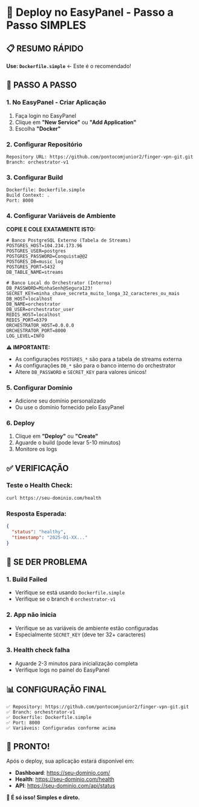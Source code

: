 # 🚀 Deploy no EasyPanel - Passo a Passo SIMPLES

## 📋 RESUMO RÁPIDO

**Use: `Dockerfile.simple`** ← Este é o recomendado!

## 🎯 PASSO A PASSO

### 1. **No EasyPanel - Criar Aplicação**

1. Faça login no EasyPanel
2. Clique em **"New Service"** ou **"Add Application"**
3. Escolha **"Docker"**

### 2. **Configurar Repositório**

```
Repository URL: https://github.com/pontocomjunior2/finger-vpn-git.git
Branch: orchestrator-v1
```

### 3. **Configurar Build**

```
Dockerfile: Dockerfile.simple
Build Context: .
Port: 8000
```

### 4. **Configurar Variáveis de Ambiente**

**COPIE E COLE EXATAMENTE ISTO:**

```env
# Banco PostgreSQL Externo (Tabela de Streams)
POSTGRES_HOST=104.234.173.96
POSTGRES_USER=postgres
POSTGRES_PASSWORD=Conquista@@2
POSTGRES_DB=music_log
POSTGRES_PORT=5432
DB_TABLE_NAME=streams

# Banco Local do Orchestrator (Interno)
DB_PASSWORD=MinhaSenh@Segura123!
SECRET_KEY=minha_chave_secreta_muito_longa_32_caracteres_ou_mais
DB_HOST=localhost
DB_NAME=orchestrator
DB_USER=orchestrator_user
REDIS_HOST=localhost
REDIS_PORT=6379
ORCHESTRATOR_HOST=0.0.0.0
ORCHESTRATOR_PORT=8000
LOG_LEVEL=INFO
```

**⚠️ IMPORTANTE:** 
- As configurações `POSTGRES_*` são para a tabela de streams externa
- As configurações `DB_*` são para o banco interno do orchestrator
- Altere `DB_PASSWORD` e `SECRET_KEY` para valores únicos!

### 5. **Configurar Domínio**

- Adicione seu domínio personalizado
- Ou use o domínio fornecido pelo EasyPanel

### 6. **Deploy**

1. Clique em **"Deploy"** ou **"Create"**
2. Aguarde o build (pode levar 5-10 minutos)
3. Monitore os logs

## ✅ VERIFICAÇÃO

### Teste o Health Check:
```bash
curl https://seu-dominio.com/health
```

### Resposta Esperada:
```json
{
  "status": "healthy",
  "timestamp": "2025-01-XX..."
}
```

## 🚨 SE DER PROBLEMA

### 1. **Build Failed**
- Verifique se está usando `Dockerfile.simple`
- Verifique se o branch é `orchestrator-v1`

### 2. **App não inicia**
- Verifique se as variáveis de ambiente estão configuradas
- Especialmente `SECRET_KEY` (deve ter 32+ caracteres)

### 3. **Health check falha**
- Aguarde 2-3 minutos para inicialização completa
- Verifique logs no painel do EasyPanel

## 📊 CONFIGURAÇÃO FINAL

```
✅ Repository: https://github.com/pontocomjunior2/finger-vpn-git.git
✅ Branch: orchestrator-v1  
✅ Dockerfile: Dockerfile.simple
✅ Port: 8000
✅ Variáveis: Configuradas conforme acima
```

## 🎉 PRONTO!

Após o deploy, sua aplicação estará disponível em:
- **Dashboard**: https://seu-dominio.com/
- **Health**: https://seu-dominio.com/health
- **API**: https://seu-dominio.com/api/status

**🚀 É só isso! Simples e direto.**